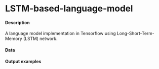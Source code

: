 # LSTM-based-language-model

#### Description 
A language model implementation in Tensorflow using Long-Short-Term-Memory (LSTM) network. 

#### Data

#### Output examples 
